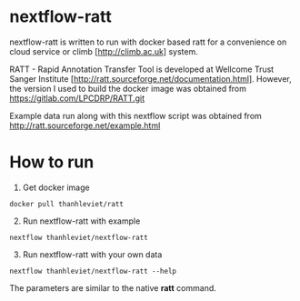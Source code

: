 # nextflow-ratt

nextflow-ratt is written to run with docker based ratt for a convenience on cloud service or climb [http://climb.ac.uk] system.

RATT - Rapid Annotation Transfer Tool is developed at Wellcome Trust Sanger Institute [http://ratt.sourceforge.net/documentation.html]. However, the version I used to build the docker image was obtained from https://gitlab.com/LPCDRP/RATT.git

Example data run along with this nextflow script was obtained from http://ratt.sourceforge.net/example.html

# How to run

1. Get docker image

```
docker pull thanhleviet/ratt
```

2. Run nextflow-ratt with example

```
nextflow thanhleviet/nextflow-ratt
```

3. Run nextflow-ratt with your own data

```
nextflow thanhleviet/nextflow-ratt --help
```

The parameters are similar to the native **ratt** command.
